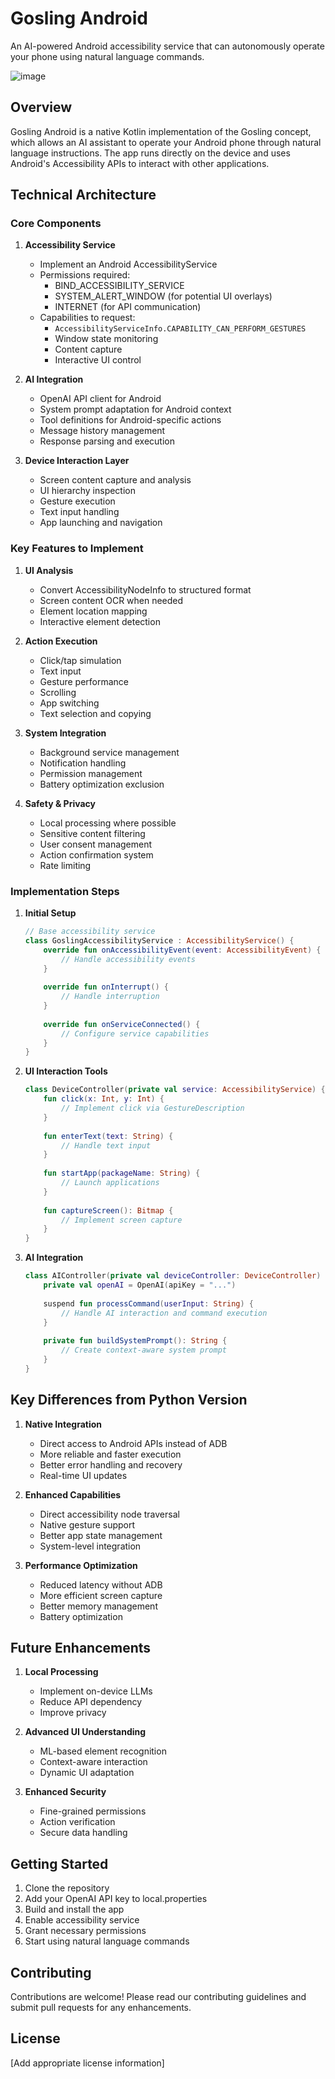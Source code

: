 # Gosling Android

An AI-powered Android accessibility service that can autonomously operate your phone using natural language commands.

![image](https://github.com/user-attachments/assets/40ac484c-db3b-4649-8eb7-23c6bd3fa3e4)


## Overview

Gosling Android is a native Kotlin implementation of the Gosling concept, which allows an AI assistant to operate your Android phone through natural language instructions. The app runs directly on the device and uses Android's Accessibility APIs to interact with other applications.

## Technical Architecture

### Core Components

1. **Accessibility Service**
   - Implement an Android AccessibilityService
   - Permissions required:
     - BIND_ACCESSIBILITY_SERVICE
     - SYSTEM_ALERT_WINDOW (for potential UI overlays)
     - INTERNET (for API communication)
   - Capabilities to request:
     - `AccessibilityServiceInfo.CAPABILITY_CAN_PERFORM_GESTURES`
     - Window state monitoring
     - Content capture
     - Interactive UI control

2. **AI Integration**
   - OpenAI API client for Android
   - System prompt adaptation for Android context
   - Tool definitions for Android-specific actions
   - Message history management
   - Response parsing and execution

3. **Device Interaction Layer**
   - Screen content capture and analysis
   - UI hierarchy inspection
   - Gesture execution
   - Text input handling
   - App launching and navigation

### Key Features to Implement

1. **UI Analysis**
   - Convert AccessibilityNodeInfo to structured format
   - Screen content OCR when needed
   - Element location mapping
   - Interactive element detection

2. **Action Execution**
   - Click/tap simulation
   - Text input
   - Gesture performance
   - Scrolling
   - App switching
   - Text selection and copying

3. **System Integration**
   - Background service management
   - Notification handling
   - Permission management
   - Battery optimization exclusion

4. **Safety & Privacy**
   - Local processing where possible
   - Sensitive content filtering
   - User consent management
   - Action confirmation system
   - Rate limiting

### Implementation Steps

1. **Initial Setup**
   ```kotlin
   // Base accessibility service
   class GoslingAccessibilityService : AccessibilityService() {
       override fun onAccessibilityEvent(event: AccessibilityEvent) {
           // Handle accessibility events
       }
       
       override fun onInterrupt() {
           // Handle interruption
       }
       
       override fun onServiceConnected() {
           // Configure service capabilities
       }
   }
   ```

2. **UI Interaction Tools**
   ```kotlin
   class DeviceController(private val service: AccessibilityService) {
       fun click(x: Int, y: Int) {
           // Implement click via GestureDescription
       }
       
       fun enterText(text: String) {
           // Handle text input
       }
       
       fun startApp(packageName: String) {
           // Launch applications
       }
       
       fun captureScreen(): Bitmap {
           // Implement screen capture
       }
   }
   ```

3. **AI Integration**
   ```kotlin
   class AIController(private val deviceController: DeviceController) {
       private val openAI = OpenAI(apiKey = "...")
       
       suspend fun processCommand(userInput: String) {
           // Handle AI interaction and command execution
       }
       
       private fun buildSystemPrompt(): String {
           // Create context-aware system prompt
       }
   }
   ```

## Key Differences from Python Version

1. **Native Integration**
   - Direct access to Android APIs instead of ADB
   - More reliable and faster execution
   - Better error handling and recovery
   - Real-time UI updates

2. **Enhanced Capabilities**
   - Direct accessibility node traversal
   - Native gesture support
   - Better app state management
   - System-level integration

3. **Performance Optimization**
   - Reduced latency without ADB
   - More efficient screen capture
   - Better memory management
   - Battery optimization

## Future Enhancements

1. **Local Processing**
   - Implement on-device LLMs
   - Reduce API dependency
   - Improve privacy

2. **Advanced UI Understanding**
   - ML-based element recognition
   - Context-aware interaction
   - Dynamic UI adaptation

3. **Enhanced Security**
   - Fine-grained permissions
   - Action verification
   - Secure data handling

## Getting Started

1. Clone the repository
2. Add your OpenAI API key to local.properties
3. Build and install the app
4. Enable accessibility service
5. Grant necessary permissions
6. Start using natural language commands

## Contributing

Contributions are welcome! Please read our contributing guidelines and submit pull requests for any enhancements.

## License

[Add appropriate license information]
